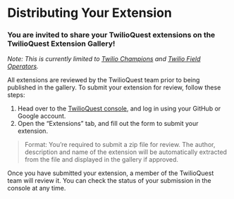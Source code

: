 # Distributing Your Extension

### You are invited to share your TwilioQuest extensions on the TwilioQuest Extension Gallery! 
*Note: This is currently limited to [Twilio Champions](www.twilio.com/champions) and [Twilio Field Operators](www.twilio.com/quest/students).* 

All extensions are reviewed by the TwilioQuest team prior to being published in the gallery. To submit your extension for review, follow these steps: 

1. Head over to the [TwilioQuest console](www.twilio.com/quest/app), and log in using your GitHub or Google account. 
2. Open the “Extensions” tab, and fill out the form to submit your extension. 

> Format: You’re required to submit a zip file for review. The author, description and name of the extension will be automatically extracted from the file and displayed in the gallery if approved. 

Once you have submitted your extension, a member of the TwilioQuest team will review it. You can check the status of your submission in the console at any time.  


